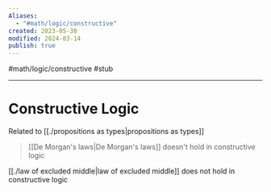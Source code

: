 ```yaml
---
Aliases:
  - "#math/logic/constructive"
created: 2023-05-30
modified: 2024-03-14
publish: true
---
```


#math/logic/constructive #stub 

---
# Constructive Logic
Related to [[./propositions as types|propositions as types]]

> [[De Morgan's laws|De Morgan's laws]] doesn't hold in constructive logic

[[./law of excluded middle|law of excluded middle]] does not hold in constructive logic